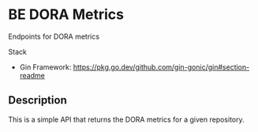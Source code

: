 # BE DORA Metrics

Endpoints for DORA metrics

Stack
- Gin Framework: https://pkg.go.dev/github.com/gin-gonic/gin#section-readme

## Description

This is a simple API that returns the DORA metrics for a given repository.
